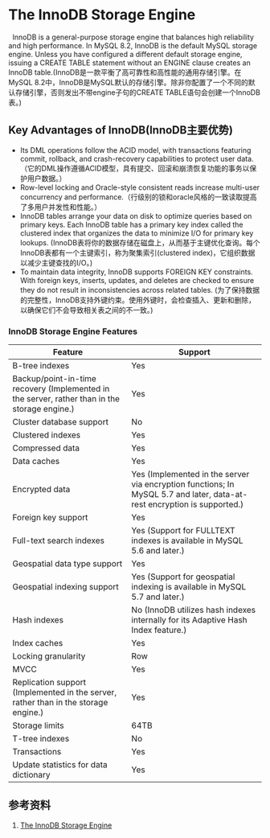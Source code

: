 # The InnoDB Storage Engine
&nbsp;&nbsp;InnoDB is a general-purpose storage engine that balances high reliability and high performance. In MySQL 8.2, InnoDB is the default MySQL storage engine. Unless you have configured a different default storage engine, issuing a CREATE TABLE statement without an ENGINE clause creates an InnoDB table.(InnoDB是一款平衡了高可靠性和高性能的通用存储引擎。在MySQL 8.2中，InnoDB是MySQL默认的存储引擎。除非你配置了一个不同的默认存储引擎，否则发出不带engine子句的CREATE TABLE语句会创建一个InnoDB表。)

## Key Advantages of InnoDB(InnoDB主要优势)
- Its DML operations follow the ACID model, with transactions featuring commit, rollback, and crash-recovery capabilities to protect user data.（它的DML操作遵循ACID模型，具有提交、回滚和崩溃恢复功能的事务以保护用户数据。）
- Row-level locking and Oracle-style consistent reads increase multi-user concurrency and performance.（行级别的锁和oracle风格的一致读取提高了多用户并发性和性能。）
- InnoDB tables arrange your data on disk to optimize queries based on primary keys. Each InnoDB table has a primary key index called the clustered index that organizes the data to minimize I/O for primary key lookups. (InnoDB表将你的数据存储在磁盘上，从而基于主键优化查询。每个InnoDB表都有一个主键索引，称为聚集索引(clustered index)，它组织数据以减少主键查找的I/O。)
- To maintain data integrity, InnoDB supports FOREIGN KEY constraints. With foreign keys, inserts, updates, and deletes are checked to ensure they do not result in inconsistencies across related tables. (为了保持数据的完整性，InnoDB支持外键约束。使用外键时，会检查插入、更新和删除，以确保它们不会导致相关表之间的不一致。)

### InnoDB Storage Engine Features
|Feature |	Support|
|---|---|
|B-tree indexes	|Yes|
|Backup/point-in-time recovery (Implemented in the server, rather than in the storage engine.)|	Yes|
|Cluster database support	|No|
|Clustered indexes	|Yes|
|Compressed data	|Yes|
|Data caches	|Yes|
|Encrypted data	|Yes (Implemented in the server via encryption functions; In MySQL 5.7 and later, data-at-rest encryption is supported.)|
|Foreign key support	|Yes|
|Full-text search indexes	|Yes (Support for FULLTEXT indexes is available in MySQL 5.6 and later.)|
|Geospatial data type support	|Yes|
|Geospatial indexing support	|Yes (Support for geospatial indexing is available in MySQL 5.7 and later.)|
|Hash indexes	|No (InnoDB utilizes hash indexes internally for its Adaptive Hash Index feature.)|
|Index caches	|Yes|
|Locking granularity	|Row|
|MVCC	|Yes|
|Replication support (Implemented in the server, rather than in the storage engine.)	|Yes|
|Storage limits	|64TB|
|T-tree indexes	|No|
|Transactions	|Yes|
|Update statistics for data dictionary	|Yes|


## 参考资料
1. [The InnoDB Storage Engine](https://dev.mysql.com/doc/refman/8.2/en/innodb-introduction.html)